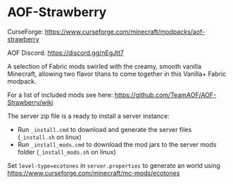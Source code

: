 # AOF-Strawberry

CurseForge: https://www.curseforge.com/minecraft/modpacks/aof-strawberry

AOF Discord: https://discord.gg/nEgJtt7

A selection of Fabric mods swirled with the creamy, smooth vanilla Minecraft, allowing two flavor titans to come together in this Vanilla+ Fabric modpack.

For a list of included mods see here: https://github.com/TeamAOF/AOF-Strawberry/wiki

The server zip file is a ready to install a server instance:

- Run `_install.cmd` to download and generate the server files (`_install.sh` on linux)
- Run `_install_mods.cmd` to download the mod jars to the server mods folder (`_install_mods.sh` on linux)

Set `level-type=ecotones` in `server.properties` to generate an world using https://www.curseforge.com/minecraft/mc-mods/ecotones


